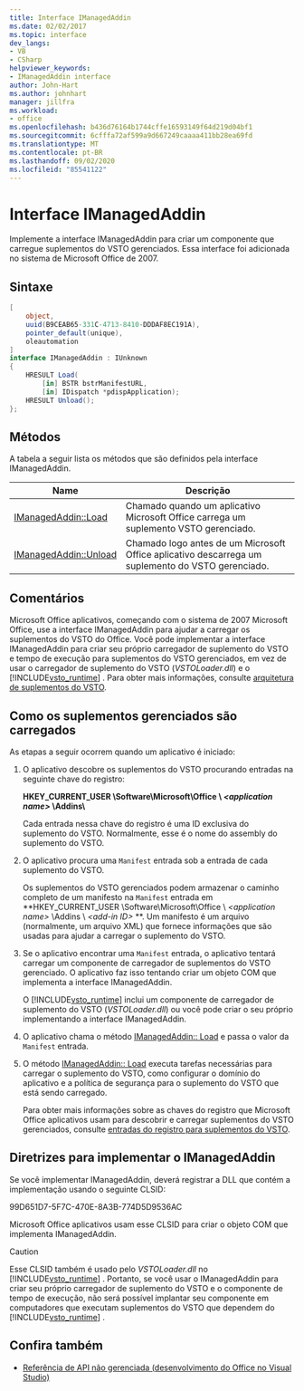 ```yaml
---
title: Interface IManagedAddin
ms.date: 02/02/2017
ms.topic: interface
dev_langs:
- VB
- CSharp
helpviewer_keywords:
- IManagedAddin interface
author: John-Hart
ms.author: johnhart
manager: jillfra
ms.workload:
- office
ms.openlocfilehash: b436d76164b1744cffe16593149f64d219d04bf1
ms.sourcegitcommit: 6cfffa72af599a9d667249caaaa411bb28ea69fd
ms.translationtype: MT
ms.contentlocale: pt-BR
ms.lasthandoff: 09/02/2020
ms.locfileid: "85541122"
---
```

# <a name="imanagedaddin-interface"></a>Interface IManagedAddin
  Implemente a interface IManagedAddin para criar um componente que carregue suplementos do VSTO gerenciados. Essa interface foi adicionada no sistema de Microsoft Office de 2007.

## <a name="syntax"></a>Sintaxe

```csharp
[
    object,
    uuid(B9CEAB65-331C-4713-8410-DDDAF8EC191A),
    pointer_default(unique),
    oleautomation
]
interface IManagedAddin : IUnknown
{
    HRESULT Load(
        [in] BSTR bstrManifestURL,
        [in] IDispatch *pdispApplication);
    HRESULT Unload();
};
```

## <a name="methods"></a>Métodos
 A tabela a seguir lista os métodos que são definidos pela interface IManagedAddin.

|Name|Descrição|
|----------|-----------------|
|[IManagedAddin::Load](../vsto/imanagedaddin-load.md)|Chamado quando um aplicativo Microsoft Office carrega um suplemento VSTO gerenciado.|
|[IManagedAddin::Unload](../vsto/imanagedaddin-unload.md)|Chamado logo antes de um Microsoft Office aplicativo descarrega um suplemento do VSTO gerenciado.|

## <a name="remarks"></a>Comentários
 Microsoft Office aplicativos, começando com o sistema de 2007 Microsoft Office, use a interface IManagedAddin para ajudar a carregar os suplementos do VSTO do Office. Você pode implementar a interface IManagedAddin para criar seu próprio carregador de suplemento do VSTO e tempo de execução para suplementos do VSTO gerenciados, em vez de usar o carregador de suplemento do VSTO (*VSTOLoader.dll*) e o [!INCLUDE[vsto_runtime](../vsto/includes/vsto-runtime-md.md)] . Para obter mais informações, consulte [arquitetura de suplementos do VSTO](../vsto/architecture-of-vsto-add-ins.md).

## <a name="how-managed-add-ins-are-loaded"></a>Como os suplementos gerenciados são carregados
 As etapas a seguir ocorrem quando um aplicativo é iniciado:

1. O aplicativo descobre os suplementos do VSTO procurando entradas na seguinte chave do registro:

    **HKEY_CURRENT_USER \Software\Microsoft\Office \\ *\<application name>* \Addins\\**

    Cada entrada nessa chave do registro é uma ID exclusiva do suplemento do VSTO. Normalmente, esse é o nome do assembly do suplemento do VSTO.

2. O aplicativo procura uma `Manifest` entrada sob a entrada de cada suplemento do VSTO.

    Os suplementos do VSTO gerenciados podem armazenar o caminho completo de um manifesto na `Manifest` entrada em **HKEY_CURRENT_USER \Software\Microsoft\Office \\ _\<application name>_ \Addins \\ _\<add-in ID>_ **. Um manifesto é um arquivo (normalmente, um arquivo XML) que fornece informações que são usadas para ajudar a carregar o suplemento do VSTO.

3. Se o aplicativo encontrar uma `Manifest` entrada, o aplicativo tentará carregar um componente de carregador de suplementos do VSTO gerenciado. O aplicativo faz isso tentando criar um objeto COM que implementa a interface IManagedAddin.

    O [!INCLUDE[vsto_runtime](../vsto/includes/vsto-runtime-md.md)] inclui um componente de carregador de suplemento do VSTO (*VSTOLoader.dll*) ou você pode criar o seu próprio implementando a interface IManagedAddin.

4. O aplicativo chama o método [IManagedAddin:: Load](../vsto/imanagedaddin-load.md) e passa o valor da `Manifest` entrada.

5. O método [IManagedAddin:: Load](../vsto/imanagedaddin-load.md) executa tarefas necessárias para carregar o suplemento do VSTO, como configurar o domínio do aplicativo e a política de segurança para o suplemento do VSTO que está sendo carregado.

   Para obter mais informações sobre as chaves do registro que Microsoft Office aplicativos usam para descobrir e carregar suplementos do VSTO gerenciados, consulte [entradas do registro para suplementos do VSTO](../vsto/registry-entries-for-vsto-add-ins.md).

## <a name="guidance-to-implement-imanagedaddin"></a>Diretrizes para implementar o IManagedAddin
 Se você implementar IManagedAddin, deverá registrar a DLL que contém a implementação usando o seguinte CLSID:

 99D651D7-5F7C-470E-8A3B-774D5D9536AC

 Microsoft Office aplicativos usam esse CLSID para criar o objeto COM que implementa IManagedAddin.

> [!CAUTION]
> Esse CLSID também é usado pelo *VSTOLoader.dll* no [!INCLUDE[vsto_runtime](../vsto/includes/vsto-runtime-md.md)] . Portanto, se você usar o IManagedAddin para criar seu próprio carregador de suplemento do VSTO e o componente de tempo de execução, não será possível implantar seu componente em computadores que executam suplementos do VSTO que dependem do [!INCLUDE[vsto_runtime](../vsto/includes/vsto-runtime-md.md)] .

## <a name="see-also"></a>Confira também
- [Referência de API não gerenciada &#40;desenvolvimento do Office no Visual Studio&#41;](../vsto/unmanaged-api-reference-office-development-in-visual-studio.md)

